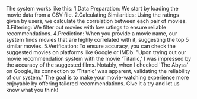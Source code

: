 The system works like this:
1.Data Preparation: We start by loading the movie data from a CSV file.
2.Calculating Similarities: Using the ratings given by users, we calculate the correlation between each pair of movies. 
3.Filtering: We filter out movies with low ratings to ensure reliable recommendations.
4.Prediction: When you provide a movie name, our system finds movies that are highly correlated with it, suggesting the top 5 similar movies.
5.Verification: To ensure accuracy, you can check the suggested movies on platforms like Google or IMDb.
"Upon trying out our movie recommendation system with the movie 'Titanic,' I was impressed by the accuracy of the suggested films. Notably, when I checked 'The Abyss' on Google, its connection to 'Titanic' was apparent, validating the reliability of our system."
The goal is to make your movie-watching experience more enjoyable by offering tailored recommendations. Give it a try and let us know what you think!

